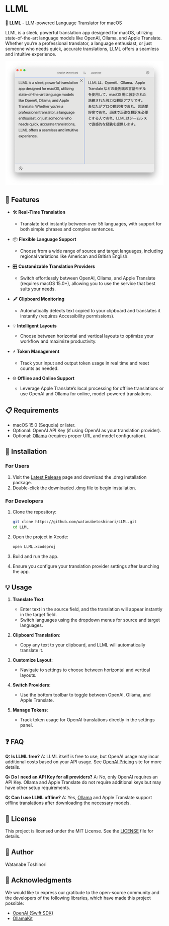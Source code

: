 # LLML

🚀 **LLML** - LLM-powered Language Translator for macOS

LLML is a sleek, powerful translation app designed for macOS, utilizing state-of-the-art language models like OpenAI, Ollama, and Apple Translate. Whether you’re a professional translator, a language enthusiast, or just someone who needs quick, accurate translations, LLML offers a seamless and intuitive experience.

<p align="center">
    <img src="assets/Screenshot.png" alt="LLML Screenshot" width="560">
</p>

## 🌟 Features

- 🛠️ **Real-Time Translation**
  - Translate text instantly between over 55 languages, with support for both simple phrases and complex sentences.

- 📦 **Flexible Language Support**
  - Choose from a wide range of source and target languages, including regional variations like American and British English.

- 🎛️ **Customizable Translation Providers**
  - Switch effortlessly between OpenAI, Ollama, and Apple Translate (requires macOS 15.0+), allowing you to use the service that best suits your needs.

- 🖋️ **Clipboard Monitoring**
  - Automatically detects text copied to your clipboard and translates it instantly (requires Accessibility permissions).

- 💡 **Intelligent Layouts**
  - Choose between horizontal and vertical layouts to optimize your workflow and maximize productivity.

- ⚡ **Token Management**
  - Track your input and output token usage in real time and reset counts as needed.

- 🌐 **Offline and Online Support**
  - Leverage Apple Translate’s local processing for offline translations or use OpenAI and Ollama for online, model-powered translations.

## 📋 Requirements

- macOS 15.0 (Sequoia) or later.
- Optional: OpenAI API Key (if using OpenAI as your translation provider).
- Optional: [Ollama](https://ollama.com) (requires proper URL and model configuration).

## 🚀 Installation

### For Users

1. Visit the [Latest Release](https://github.com/watanabetoshinori/LLML/releases) page and download the .dmg installation package.
2. Double-click the downloaded .dmg file to begin installation.

### For Developers

1. Clone the repository:

    ```sh
    git clone https://github.com/watanabetoshinori/LLML.git
    cd LLML
    ```

2. Open the project in Xcode:

    ```sh
    open LLML.xcodeproj
    ```

3. Build and run the app.
4. Ensure you configure your translation provider settings after launching the app.

## 💡 Usage

1. **Translate Text**:
   - Enter text in the source field, and the translation will appear instantly in the target field.
   - Switch languages using the dropdown menus for source and target languages.

2. **Clipboard Translation**:
   - Copy any text to your clipboard, and LLML will automatically translate it.

3. **Customize Layout**:
   - Navigate to settings to choose between horizontal and vertical layouts.

4. **Switch Providers**:
   - Use the bottom toolbar to toggle between OpenAI, Ollama, and Apple Translate.

5. **Manage Tokens**:
   - Track token usage for OpenAI translations directly in the settings panel.

## ❓ FAQ

**Q: Is LLML free?**
A: LLML itself is free to use, but OpenAI usage may incur additional costs based on your API usage. See [OpenAI Pricing](https://openai.com/api/pricing/) site for more details.

**Q: Do I need an API Key for all providers?**
A: No, only OpenAI requires an API Key. Ollama and Apple Translate do not require additional keys but may have other setup requirements.

**Q: Can I use LLML offline?**
A: Yes, [Ollama](https://ollama.com) and Apple Translate support offline translations after downloading the necessary models.

## 📄 License

This project is licensed under the MIT License. See the [LICENSE](http://_vscodecontentref_/0) file for details.

## 👤 Author

Watanabe Toshinori

## 🙏 Acknowledgments

We would like to express our gratitude to the open-source community and the developers of the following libraries, which have made this project possible:

- [OpenAI (Swift SDK)](https://github.com/MacPaw/OpenAI.git)
- [OllamaKit](https://github.com/kevinhermawan/OllamaKit.git)